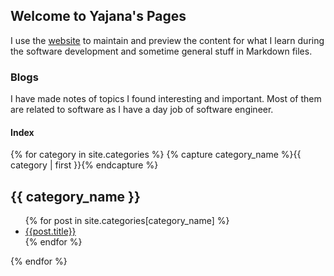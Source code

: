 ## Welcome to Yajana's Pages

I use the [website](https://github.com/YajanaRao/yajanarao.github.io) to maintain and preview the content for what I learn during the software development and sometime general stuff in Markdown files.

### Blogs

I have made notes of topics I found interesting and important. Most of them are related to software as I have a day job of software engineer.

#### Index

<!-- <ul>
  {% for post in site.posts %}
    <li>
      <a href="{{ post.url }}">{{ post.title }}</a>
    </li>
  {% endfor %}
</ul> -->
<div>
{% for category in site.categories %}
    {% capture category_name %}{{ category | first }}{% endcapture %}
    <h2 id="#{{ category_name | slugize }}" name="{{ category_name | slugize }}">{{ category_name }}</h2>
    <ul>
    {% for post in site.categories[category_name] %}
      <li><a href="{{ site.baseurl }}{{ post.url }}">{{post.title}}</a></li>
    {% endfor %}
    </ul>

{% endfor %}

</div>
